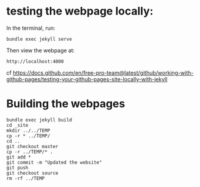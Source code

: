 # testing the webpage locally:
In the terminal, run:

```
bundle exec jekyll serve
```
Then view the webpage at:

```
http://localhost:4000
```

cf https://docs.github.com/en/free-pro-team@latest/github/working-with-github-pages/testing-your-github-pages-site-locally-with-jekyll

# Building the webpages
```
bundle exec jekyll build
cd _site
mkdir ../../TEMP
cp -r * ../TEMP/
cd ..
git checkout master
cp -r ../TEMP/* .
git add *
git commit -m "Updated the website"
git push
git checkout source
rm -rf ../TEMP
```
